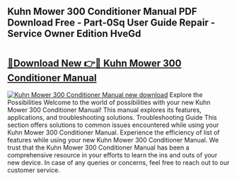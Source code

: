 ## Kuhn Mower 300 Conditioner Manual PDF Download Free - Part-0Sq User Guide Repair - Service Owner Edition HveGd

# <h2><a href="http://bc76977.oget.top/?id=Kuhn+Mower+300+Conditioner+Manual">🔗Download New 👉🔴 Kuhn Mower 300 Conditioner Manual</a></h2>

[![Kuhn Mower 300 Conditioner Manual new download](https://i.imgur.com/5g1atiW.png)](http://bc76977.oget.top/?id=Kuhn+Mower+300+Conditioner+Manual)
Explore the Possibilities Welcome to the world of possibilities with your new Kuhn Mower 300 Conditioner Manual! This manual explores its features, applications, and troubleshooting solutions. Troubleshooting Guide This section offers solutions to common issues encountered while using your Kuhn Mower 300 Conditioner Manual. Experience the efficiency of list of features while using your new Kuhn Mower 300 Conditioner Manual. We trust that the Kuhn Mower 300 Conditioner Manual has been a comprehensive resource in your efforts to learn the ins and outs of your new device. In case of any queries or concerns, feel free to reach out to our customer service.
